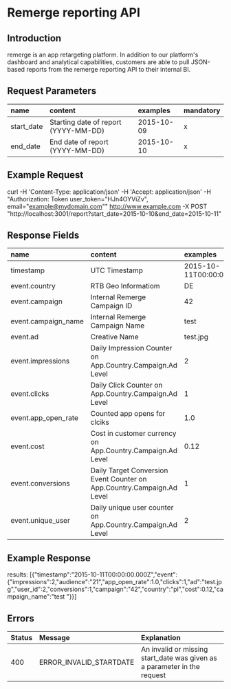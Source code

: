 # Remerge reporting API

## Introduction
remerge is an app retargeting platform. In addition to our platform's dashboard and analytical capabilities, customers are able to pull JSON-based reports from the remerge reporting API to their internal BI.

## Request Parameters

name | content | examples | mandatory
:------------ | :------------- | :------------ | :------------
start_date| Starting date of report (YYYY-MM-DD)|2015-10-09| x
end_date|End date of report (YYYY-MM-DD)|2015-10-10| x

## Example Request
curl -H 'Content-Type: application/json' -H 'Accept: application/json' -H "Authorization: Token user_token=\"HJn4OYViZv\", email=\"example@mydomain.com\"" http://www.example.com -X POST "http://localhost:3001/report?start_date=2015-10-10&end_date=2015-10-11"

## Response Fields

name | content | examples
:------------ | :------------- | :------------
timestamp | UTC Timestamp| 2015-10-11T00:00:00.000Z
event.country| RTB Geo Informatiom | DE
event.campaign|Internal Remerge Campaign ID| 42
event.campaign_name|Internal Remerge Campaign Name| test
event.ad|Creative Name| test.jpg
event.impressions|Daily Impression Counter on App.Country.Campaign.Ad Level| 2
event.clicks|Daily Click Counter on App.Country.Campaign.Ad Level| 1
event.app_open_rate | Counted app opens for clciks | 1.0
event.cost| Cost in customer currency on App.Country.Campaign.Ad Level| 0.12
event.conversions|Daily Target Conversion Event Counter on App.Country.Campaign.Ad Level| 1
event.unique_user|Daily unique user counter on App.Country.Campaign.Ad Level|2

## Example Response
results: [{"timestamp":"2015-10-11T00:00:00.000Z","event":{"impressions":2,"audience":"21","app_open_rate":1.0,"clicks":1,"ad":"test.jpg","user_id":2,"conversions":1,"campaign":"42","country":"pl","cost":0.12,"campaign_name":"test "}}]
## Errors

Status | Message | Explanation
:------------ | :------------- | :------------
400| ERROR_INVALID_STARTDATE | An invalid or missing start_date was given as a parameter in the request

